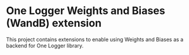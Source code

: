 # One Logger Weights and Biases (WandB) extension

This project contains extensions to enable using Weights and Biases as a backend for One Logger library.

